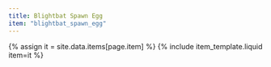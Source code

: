 ```yaml
---
title: Blightbat Spawn Egg
item: "blightbat_spawn_egg"
---
```


{% assign it = site.data.items[page.item] %}
{% include item_template.liquid item=it %}

